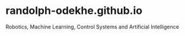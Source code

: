 # randolph-odekhe.github.io
Robotics, Machine Learning, Control Systems and Artificial Intelligence
